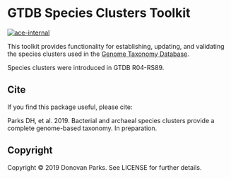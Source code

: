# GTDB Species Clusters Toolkit
[![ace-internal](https://img.shields.io/conda/vn/ace-internal/gtdb_species_clusters.svg?color=green)](https://anaconda.org/ace-internal/gtdb_species_clusters)

This toolkit provides functionality for establishing, updating, and validating the 
species clusters used in the [Genome Taxonomy Database](https://gtdb.ecogenomic.org/).

Species clusters were introduced in GTDB R04-RS89.
 
## Cite

If you find this package useful, please cite:

Parks DH, et al. 2019. Bacterial and archaeal species clusters provide a complete genome-based taxonomy. In preparation.


## Copyright

Copyright © 2019 Donovan Parks. See LICENSE for further details.
